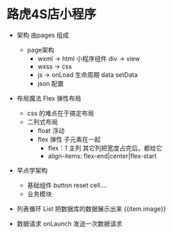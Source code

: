 # 路虎4S店小程序
- 架构 
  由pages 组成
  - page架构
    - wxml -> html 
      小程序组件 div -> view 
    - wxss -> css
    - js -> 
      onLoad  生命周期
      data setData 
    - json 配置
- 布局魔法 Flex 弹性布局
  - css 的难点在于搞定布局
  - 二列式布局
    - float 浮动
    - flex 弹性
      子元素在一起 
      - flex：1 主列
        其它列把宽度占完后，都给它
      - align-items: flex-end|center|flex-start
      
- 早点学架构 
  - 基础组件
    button reset cell....
  - 业务模块

- 列表循环 List
  把数据库的数据展示出来
  <block wx:for="" wx:key="唯一值">
  {{item.image}}
  </block>

- 数据请求 
  onLaunch 发送一次数据请求